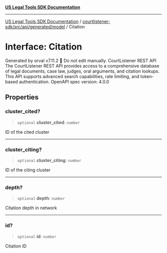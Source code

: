 [**US Legal Tools SDK Documentation**](../../../../../../README.md)

***

[US Legal Tools SDK Documentation](../../../../../../README.md) / [courtlistener-sdk/src/api/generated/model](../README.md) / Citation

# Interface: Citation

Generated by orval v7.11.2 🍺
Do not edit manually.
CourtListener REST API
The CourtListener REST API provides access to a comprehensive database of legal documents, case law, judges, oral arguments, and citation lookups. This API supports advanced search capabilities, rate limiting, and token-based authentication.
OpenAPI spec version: 4.0.0

## Properties

### cluster\_cited?

> `optional` **cluster\_cited**: `number`

ID of the cited cluster

***

### cluster\_citing?

> `optional` **cluster\_citing**: `number`

ID of the citing cluster

***

### depth?

> `optional` **depth**: `number`

Citation depth in network

***

### id?

> `optional` **id**: `number`

Citation ID
